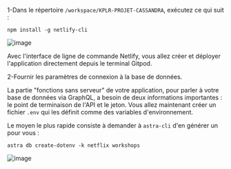1-Dans le répertoire `/workspace/KPLR-PROJET-CASSANDRA`, exécutez ce qui suit :

```
npm install -g netlify-cli
```
![image](https://user-images.githubusercontent.com/123748165/227349791-53291c39-4246-403f-a505-2fd67f61ca4c.png)

Avec l'interface de ligne de commande Netlify, vous allez créer et déployer
l'application directement depuis le terminal Gitpod.

2-Fournir les paramètres de connexion à la base de données.

La partie "fonctions sans serveur" de votre application, pour parler à
votre base de données via GraphQL, a besoin de deux informations importantes :
le point de terminaison de l'API et le jeton. Vous allez maintenant créer un fichier `.env` qui
les définit comme des variables d'environnement.

Le moyen le plus rapide consiste à demander à `astra-cli` d'en générer un pour vous :

```
astra db create-dotenv -k netflix workshops
```

![image](https://user-images.githubusercontent.com/123748165/227350629-fe895e02-59ae-4c47-b650-993795aa8d1f.png)
